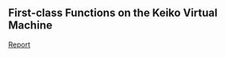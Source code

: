 ## First-class Functions on the Keiko Virtual Machine

[Report](https://drive.google.com/open?id=0B0beurlDseSHWGw3UnQtaGZ0WGc)
